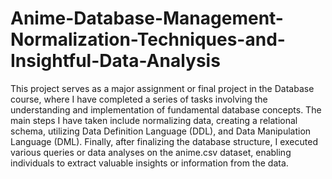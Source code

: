 # Anime-Database-Management-Normalization-Techniques-and-Insightful-Data-Analysis
This project serves as a major assignment or final project in the Database course, where I have completed a series of tasks involving the understanding and implementation of fundamental database concepts. The main steps I have taken include normalizing data, creating a relational schema, utilizing Data Definition Language (DDL), and Data Manipulation Language (DML). Finally, after finalizing the database structure, I executed various queries or data analyses on the anime.csv dataset, enabling individuals to extract valuable insights or information from the data.
